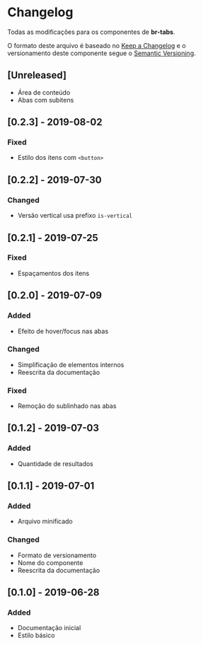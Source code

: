 # Changelog
Todas as modificações para os componentes de **br-tabs**.

O formato deste arquivo é baseado no [Keep a Changelog](https://keepachangelog.com/en/1.0.0/) e o versionamento deste componente segue o [Semantic Versioning](https://semver.org/spec/v2.0.0.html).

## [Unreleased]
- Área de conteúdo
- Abas com subitens

## [0.2.3] - 2019-08-02
### Fixed
- Estilo dos itens com `<button>`

## [0.2.2] - 2019-07-30
### Changed
- Versão vertical usa prefixo `is-vertical`

## [0.2.1] - 2019-07-25
### Fixed
- Espaçamentos dos itens

## [0.2.0] - 2019-07-09
### Added
- Efeito de hover/focus nas abas

### Changed
- Simplificação de elementos internos
- Reescrita da documentação

### Fixed
- Remoção do sublinhado nas abas

## [0.1.2] - 2019-07-03
### Added
- Quantidade de resultados

## [0.1.1] - 2019-07-01
### Added
- Arquivo minificado

### Changed
- Formato de versionamento
- Nome do componente
- Reescrita da documentação

## [0.1.0] - 2019-06-28
### Added
- Documentação inicial
- Estilo básico
